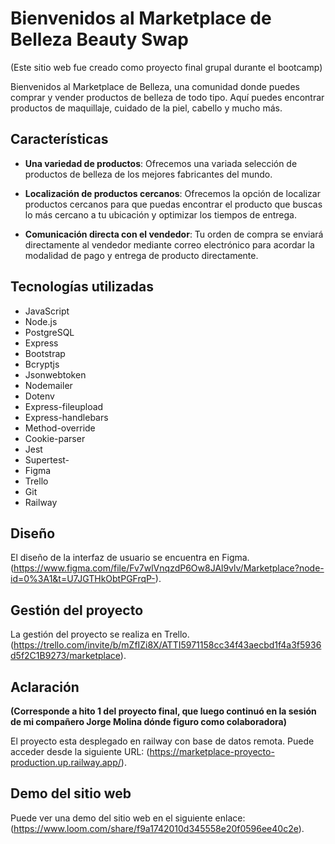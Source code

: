 
# Bienvenidos al Marketplace de Belleza Beauty Swap

(Este sitio web fue creado como proyecto final grupal durante el bootcamp)

Bienvenidos al Marketplace de Belleza, una comunidad donde puedes comprar y vender productos de belleza de todo tipo. Aquí puedes encontrar productos de maquillaje, cuidado de la piel, cabello y mucho más.

## **Características**

- **Una variedad de productos**: Ofrecemos una variada selección de productos de belleza de los mejores fabricantes del mundo.

- **Localización de productos cercanos**: Ofrecemos la opción de localizar productos cercanos para que puedas encontrar el producto que buscas lo más cercano a tu ubicación y optimizar los tiempos de entrega.

- **Comunicación directa con el vendedor**: Tu orden de compra se enviará directamente al vendedor mediante correo electrónico para acordar la modalidad de pago y entrega de producto directamente.

## **Tecnologías utilizadas**

- JavaScript
- Node.js
- PostgreSQL
- Express
- Bootstrap
- Bcryptjs
- Jsonwebtoken
- Nodemailer
- Dotenv
- Express-fileupload
- Express-handlebars
- Method-override
- Cookie-parser
- Jest
- Supertest-
- Figma
- Trello
- Git
- Railway

## **Diseño**

El diseño de la interfaz de usuario se encuentra en Figma.
(https://www.figma.com/file/Fv7wlVnqzdP6Ow8JAl9vlv/Marketplace?node-id=0%3A1&t=U7JGTHkObtPGFrqP-).

## **Gestión del proyecto**

La gestión del proyecto se realiza en Trello.
(https://trello.com/invite/b/mZfIZi8X/ATTI5971158cc34f43aecbd1f4a3f5936d5f2C1B9273/marketplace).

## **Aclaración** 

**(Corresponde a hito 1 del proyecto final, que luego continuó en la sesión de mi compañero Jorge Molina dónde figuro como colaboradora)** 

El proyecto esta desplegado en railway con base de datos remota. 
Puede acceder desde la siguiente URL: (https://marketplace-proyecto-production.up.railway.app/). 



## **Demo del sitio web**

Puede ver una demo del sitio web en el siguiente enlace: (https://www.loom.com/share/f9a1742010d345558e20f0596ee40c2e).












